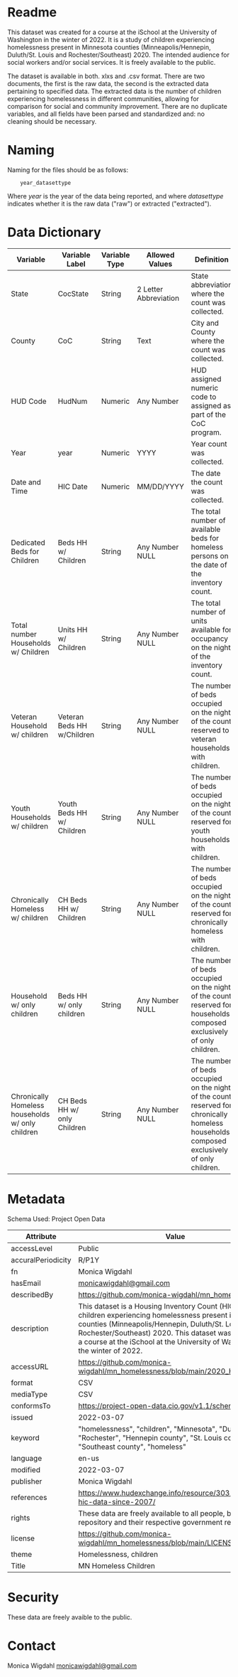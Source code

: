 # Readme
This dataset was created for a course at the iSchool at the University of Washington in the winter of 2022. It is a study of children experiencing homelessness present in Minnesota counties (Minneapolis/Hennepin, Duluth/St. Louis and Rochester/Southeast) 2020. The intended audience for social workers and/or social services. It is freely available to the public. 

The dataset is available in both. xlxs and .csv format. There are two documents, the first is the raw data, the second is the extracted data pertaining to specified data. The extracted data is the number of children experiencing homelessness in different communities, allowing for comparison for social and community improvement. There are no duplicate variables, and all fields have been parsed and standardized and: no cleaning should be necessary. 

# Naming
Naming for the files should be as follows:
```
    year_datasettype
```

Where *year* is the year of the data being reported, and where *datasettype* indicates whether it is the raw data ("raw") or extracted ("extracted"). 

# Data Dictionary

| Variable | Variable Label | Variable Type |	Allowed Values        | Definition                                        |
| -------- | -------------- | ------------- | --------------------- | ------------------------------------------------- |
| State	   | CocState       |	String	      | 2 Letter Abbreviation |	State abbreviation where the count was collected. | 
| County   | CoC	          | String	      | Text 	                | City and County where the count was collected.    |
| HUD Code | HudNum         |	Numeric	      | Any Number	          | HUD assigned numeric code to assigned as part of the CoC program.|
| Year	   | year	          | Numeric	      | YYYY	                | Year count was collected.|
| Date and Time | HIC Date  |	Numeric	      | MM/DD/YYYY | The date the count was collected.|
| Dedicated Beds for Children | Beds HH w/ Children |	String | Any Number NULL	| The total number of available beds for homeless persons on the date of the inventory count.| 
| Total number Households w/ Children |	Units HH w/ Children | String |	Any Number NULL |	The total number of units available for occupancy on the night of the inventory count.| 
| Veteran Household w/ children	| Veteran Beds HH w/Children | String |	Any Number NULL | The number of beds occupied on the night of the count reserved to veteran households with children.|
| Youth Households w/ children | Youth Beds HH w/ Children | String |	Any Number NULL | The number of beds occupied on the night of the count reserved for youth households with children.|
| Chronically Homeless w/ children | CH Beds HH w/ Children | String | Any Number NULL | The number of beds occupied on the night of the count reserved for chronically homeless with children.|
| Household w/ only children | Beds HH w/ only children | String | Any Number NULL | The number of beds occupied on the night of the count reserved for households composed exclusively of only children.|
| Chronically Homeless households w/ only children | CH Beds HH w/ only Children |String | Any Number NULL | The number of beds occupied on the night of the count reserved for chronically homeless households composed exclusively of only children. |

# Metadata

Schema Used: Project Open Data

| Attribute| Value |
| -------- | ----- |
| accessLevel |	Public |
| accuralPeriodicity | R/P1Y |
| fn | Monica Wigdahl |
| hasEmail | monicawigdahl@gmail.com |
| describedBy | https://github.com/monica-wigdahl/mn_homelessness |
| description | This dataset is a Housing Inventory Count (HIC) of children experiencing homelessness present in Minnesota counties (Minneapolis/Hennepin, Duluth/St. Louis and Rochester/Southeast) 2020. This dataset was created for a course at the iSchool at the University of Washington in the winter of 2022. |
| accessURL | https://github.com/monica-wigdahl/mn_homelessness/blob/main/2020_HIC_Raw.csv |
| format | CSV |
| mediaType | CSV |
| conformsTo | https://project-open-data.cio.gov/v1.1/schema |
| issued | 2022-03-07 |
| keyword | "homelessness", "children", "Minnesota", "Duluth", "Rochester", "Hennepin county", "St. Louis county", "Southeast county", "homeless" |
| language | en-us |
| modified | 2022-03-07 |
| publisher | Monica Wigdahl |
| references | https://www.hudexchange.info/resource/3031/pit-and-hic-data-since-2007/ |
| rights | These data are freely available to all people, both in this repository and their respective government repositories |
| license | https://github.com/monica-wigdahl/mn_homelessness/blob/main/LICENSE |
| theme | Homelessness, children |
| Title |	MN Homeless Children |

# Security 
These data are freely avaible to the public. 

# Contact
Monica Wigdahl monicawigdahl@gmail.com

